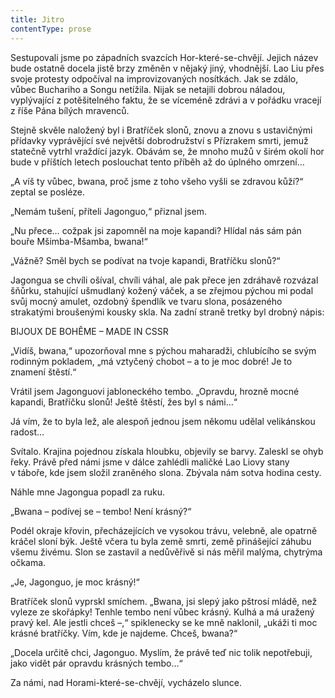 ```yaml
---
title: Jitro
contentType: prose
---
```


<section>

Sestupovali jsme po západních svazcích Hor-které-se-chvějí. Jejich název bude ostatně docela jistě brzy změněn v nějaký jiný, vhodnější. Lao Liu přes svoje protesty odpočíval na improvizovaných nosítkách. Jak se zdálo, vůbec Buchariho a Songu netížila. Nijak se netajili dobrou náladou, vyplývající z potěšitelného faktu, že se víceméně zdrávi a v pořádku vracejí z říše Pána bílých mravenců.

Stejně skvěle naložený byl i Bratříček slonů, znovu a znovu s ustavičnými přídavky vyprávějící své největší dobrodružství s Přízrakem smrti, jemuž statečně vytrhl vraždící jazyk. Obávám se, že mnoho mužů v širém okolí hor bude v příštích letech poslouchat tento příběh až do úplného omrzení…

„A víš ty vůbec, bwana, proč jsme z toho všeho vyšli se zdravou kůží?“ zeptal se posléze.

„Nemám tušení, příteli Jagonguo,“ přiznal jsem.

„Nu přece… cožpak jsi zapomněl na moje kapandi? Hlídal nás sám pán bouře Mšimba-Mšamba, bwana!“

„Vážně? Směl bych se podívat na tvoje kapandi, Bratříčku slonů?“

Jagongua se chvíli ošíval, chvíli váhal, ale pak přece jen zdráhavě rozvázal šňůrku, stahující ušmudlaný kožený váček, a se zřejmou pýchou mi podal svůj mocný amulet, ozdobný špendlík ve tvaru slona, posázeného strakatými broušenými kousky skla. Na zadní straně tretky byl drobný nápis:

</section>

<section>

<div class="centered">

<div class="verse">

BIJOUX DE BOHÊME – MADE IN CSSR

</div>

</div>

</section>

<section>

„Vidíš, bwana,“ upozorňoval mne s pýchou maharadži, chlubícího se svým rodinným pokladem, „má vztyčený chobot – a to je moc dobré! Je to znamení štěstí.“

Vrátil jsem Jagonguovi jabloneckého tembo. „Opravdu, hrozně mocné kapandi, Bratříčku slonů! Ještě štěstí, žes byl s námi…“

Já vím, že to byla lež, ale alespoň jednou jsem někomu udělal velikánskou radost…

Svítalo. Krajina pojednou získala hloubku, objevily se barvy. Zaleskl se ohyb řeky. Právě před námi jsme v dálce zahlédli maličké Lao Liovy stany v táboře, kde jsem složil zraněného slona. Zbývala nám sotva hodina cesty.

Náhle mne Jagongua popadl za ruku.

„Bwana – podívej se – tembo! Není krásný?“

Podél okraje křovin, přecházejících ve vysokou trávu, velebně, ale opatrně kráčel sloní býk. Ještě včera tu byla země smrti, země přinášející záhubu všemu živému. Slon se zastavil a nedůvěřivě si nás měřil malýma, chytrýma očkama.

„Je, Jagonguo, je moc krásný!“

Bratříček slonů vyprskl smíchem. „Bwana, jsi slepý jako pštrosí mládě, než vyleze ze skořápky! Tenhle tembo není vůbec krásný. Kulhá a má uražený pravý kel. Ale jestli chceš –,“ spiklenecky se ke mně naklonil, „ukáži ti moc krásné bratříčky. Vím, kde je najdeme. Chceš, bwana?“

„Docela určitě chci, Jagonguo. Myslím, že právě teď nic tolik nepotřebuji, jako vidět pár opravdu krásných tembo…“

Za námi, nad Horami-které-se-chvějí, vycházelo slunce.

</section>
